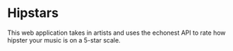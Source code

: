 Hipstars
========

This web application takes in artists and uses the echonest API to rate how hipster your music is on a 5-star scale.
